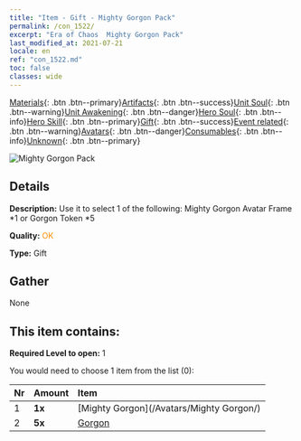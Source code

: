 ```yaml
---
title: "Item - Gift - Mighty Gorgon Pack"
permalink: /con_1522/
excerpt: "Era of Chaos  Mighty Gorgon Pack"
last_modified_at: 2021-07-21
locale: en
ref: "con_1522.md"
toc: false
classes: wide
---
```

 [Materials](/Items/){: .btn .btn--primary}[Artifacts](/Items/Artifacts/){: .btn .btn--success}[Unit Soul](/Items/UnitSoul/){: .btn .btn--warning}[Unit Awakening](/Items/UnitAwakening/){: .btn .btn--danger}[Hero Soul](/Items/HeroSoul/){: .btn .btn--info}[Hero Skill](/Items/HeroSkill/){: .btn .btn--primary}[Gift](/Items/Gift/){: .btn .btn--success}[Event related](/Items/Events/){: .btn .btn--warning}[Avatars](/Items/Avatars/){: .btn .btn--danger}[Consumables](/Items/Consumables/){: .btn .btn--info}[Unknown](/Items/Unknown/){: .btn .btn--primary}

 ![Mighty Gorgon Pack](/images/t/i_907136.png)

## Details
 **Description:** Use it to select 1 of the following: Mighty Gorgon Avatar Frame *1 or Gorgon Token *5

 **Quality:** <span style="color: #FF8C00">OK</span>

 **Type:** Gift

## Gather

  None

## This item contains:

 **Required Level to open:** 1

 You would need to choose 1 item from the list (0):

  | Nr | Amount |     Item    |
  |:---|:-------|:------------|
  | 1 |  **1x** | [Mighty Gorgon](/Avatars/Mighty Gorgon/) |  | 
  | 2 |  **5x** | [Gorgon](/Items/unt_257/) |  | 
